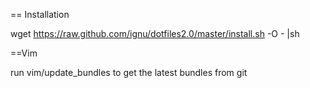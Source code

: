 == Installation

wget https://raw.github.com/ignu/dotfiles2.0/master/install.sh -O - |sh

==Vim 

run vim/update_bundles to get the latest bundles from git
